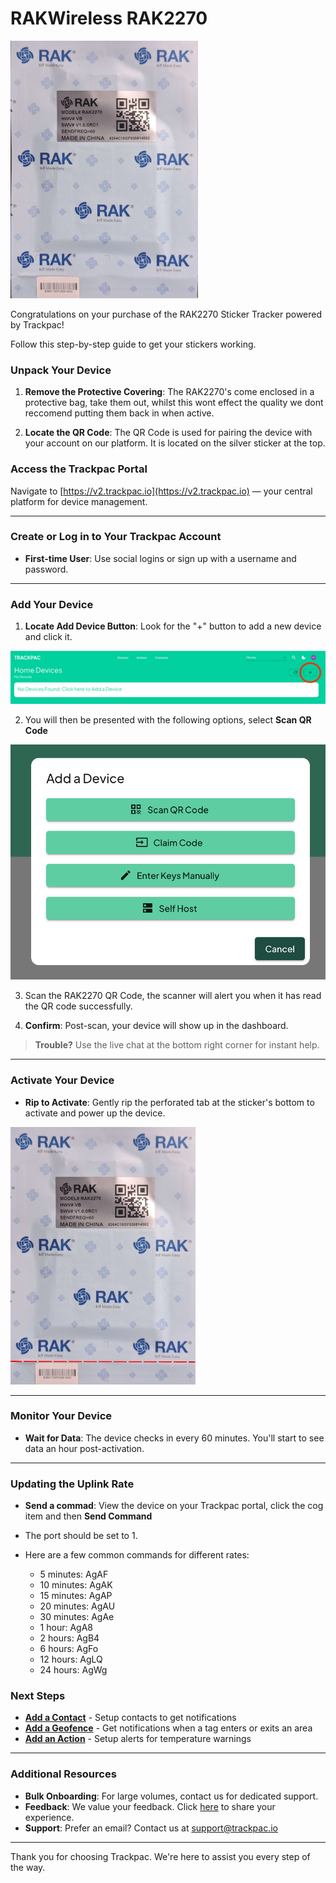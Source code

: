 # RAKWireless RAK2270

![The RAKwireless 2270 Sticker Tracker](../assets/rak2270-front.jpg)

Congratulations on your purchase of the RAK2270 Sticker Tracker powered by Trackpac!

Follow this step-by-step guide to get your stickers working.

### Unpack Your Device

1. **Remove the Protective Covering**: The RAK2270's come enclosed in a protective bag, take them out, whilst this wont effect the quality we dont reccomend putting them back in when active.

2. **Locate the QR Code**: The QR Code is used for pairing the device with your account on our platform. It is located on the silver sticker at the top.

### Access the Trackpac Portal

Navigate to [https://v2.trackpac.io](https://v2.trackpac.io) — your central platform for device management.

---

### Create or Log in to Your Trackpac Account

- **First-time User**: Use social logins or sign up with a username and password.

---

### Add Your Device

1. **Locate Add Device Button**: Look for the "+" button to add a new device and click it.

![Add Device Button](../assets/add-device.png)

2. You will then be presented with the following options, select **Scan QR Code**

![Add Device Dialog](../assets/add-device-dialog.png)

3. Scan the RAK2270 QR Code, the scanner will alert you when it has read the QR code successfully.

4. **Confirm**: Post-scan, your device will show up in the dashboard.

> **Trouble?** Use the live chat at the bottom right corner for instant help.

---

### Activate Your Device

- **Rip to Activate**: Gently rip the perforated tab at the sticker's bottom to activate and power up the device.

![Rip along the preforated line as shown to activate](../assets/rak2270-rip-to-activate.jpg)

---

### Monitor Your Device

- **Wait for Data**: The device checks in every 60 minutes. You'll start to see data an hour post-activation.

---

### Updating the Uplink Rate

- **Send a commad**: View the device on your Trackpac portal, click the cog item and then **Send Command**

- The port should be set to 1.

- Here are a few common commands for different rates:

  - 5 minutes: AgAF
  - 10 minutes: AgAK
  - 15 minutes: AgAP
  - 20 minutes: AgAU
  - 30 minutes: AgAe
  - 1 hour: AgA8
  - 2 hours: AgB4
  - 6 hours: AgFo
  - 12 hours: AgLQ
  - 24 hours: AgWg

### Next Steps

- **[Add a Contact](../getting-started/add-a-contact)** - Setup contacts to get notifications
- **[Add a Geofence](../getting-started/add-a-geofence)** - Get notifications when a tag enters or exits an area
- **[Add an Action](../getting-started/add-an-action)** - Setup alerts for temperature warnings

---

### Additional Resources

- **Bulk Onboarding**: For large volumes, contact us for dedicated support.
- **Feedback**: We value your feedback. Click [here](https://trackpac.canny.io/feature-device-requests) to share your experience.
- **Support**: Prefer an email? Contact us at [support@trackpac.io](mailto:hello@trackpac.io)

---

Thank you for choosing Trackpac. We're here to assist you every step of the way.
